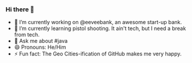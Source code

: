 ### Hi there 👋

<!--
**mlk/mlk** is a ✨ _special_ ✨ repository because its `README.md` (this file) appears on your GitHub profile.
Here are some ideas to get you started:

- 👯 I’m looking to collaborate on 
- 🤔 I’m looking for help with ...
- 📫 How to reach me:
--> 

- 🔭 I’m currently working on @eeveebank, an awesome start-up bank.
- 🌱 I’m currently learning pistol shooting. It ain't tech, but I need a break from tech.
- 💬 Ask me about #java
- 😄 Pronouns: He/Him
- ⚡ Fun fact: The Geo Cities-ification of GitHub makes me very happy.

